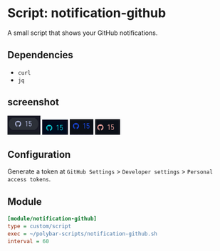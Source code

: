 # Script: notification-github

A small script that shows your GitHub notifications.


## Dependencies

* `curl`
* `jq`

## screenshot
![](img/1.png) ![](img/2.png) ![](img/3.png) ![](img/4.png)

## Configuration

Generate a token at `GitHub Settings` > `Developer settings` > `Personal access tokens`.


## Module

```ini
[module/notification-github]
type = custom/script
exec = ~/polybar-scripts/notification-github.sh
interval = 60
```
